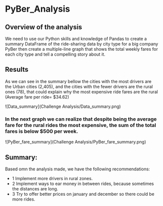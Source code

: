 # PyBer_Analysis

## Overview of the analysis
We need to use our Python skills and knowledge of Pandas to create a summary DataFrame of the ride-sharing data by city type for a big company PyBer then create a multiple-line graph that shows the total weekly fares for each city type and tell a compelling story about it.

## Results
As we can see in the summary bellow the cities with the most drivers are the Urban cities (2,405), and the cities with the fewer drivers are the rural ones (78), that could explain why the most expensive ride fares are the rural (Average fare per ride= $34.62)

![Data_summary](Challenge Analysis/Data_summary.png)

### In the next graph we can realize that despite being the average fare for the rural rides the most expensive, the sum of the total fares is below $500 per week.

![PyBer_fare_summary](Challenge Analysis/PyBer_fare_summary.png)

## Summary:
Based omn the analysis made, we have the following recommendations:
- 1 Implement more drivers in rural zones.
- 2 Implement ways to ear money in between rides, because sometimes the distances are long.
- 3 Try to offer better prices on january and december so there could be more rides.
